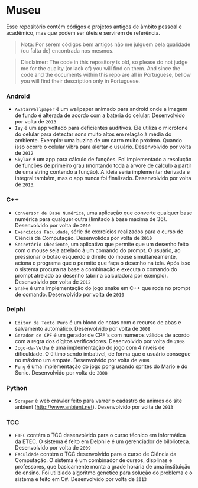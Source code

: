 # Museu

Esse repositório contém códigos e projetos antigos de âmbito pessoal e acadêmico, mas que podem ser úteis e servirem de referência.
> Nota: Por serem códigos bem antigos não me julguem pela qualidade (ou falta de) encontrada nos mesmos.

> Disclaimer: The code in this repository is old, so please do not judge me for the quality (or lack of) you will find on them. And since the code and the documents within this repo are all in Portuguese, bellow you will find their description only in Portuguese.

### Android
* `AvatarWallpaper` é um wallpaper animado para android onde a imagem de fundo é alterada de acordo com a bateria do celular. Desenvolvido por volta de `2013`
* `Isy` é um app voltado para deficientes auditivos. Ele utiliza o microfone do celular para detectar sons muito altos em relação à média do ambiente. Exemplo: uma buzina de um carro muito próximo. Quando isso ocorre o celular vibra para alertar o usuário. Desenvolvido por volta de `2012`
* `Skylar` é um app para cálculo de funções. Foi implementado a resolução de funcões de primeiro grau (montando toda a árvore de cálculo a partir de uma string contendo a função). A ideia seria implementar derivada e integral também, mas o app nunca foi finalizado. Desenvolvido por volta de `2013`.

### C++
* `Conversor de Base Numérica`, uma aplicação que converte qualquer base numérica para qualquer outra (limitado à base máxima de 36). Desenvolvido por volta de `2010`
* `Exercícios Faculdade`, série de exercícios realizados para o curso de Ciência da Computação. Desenvolidos por volta de `2010`
* `Secretário Obediente`, um aplicativo que permite que um desenho feito com o mouse seja atrelado à um comando do prompt. O usuário, ao pressionar o botão esquerdo e direito do mouse simultaneamente, aciona o programa que o permite que faça o desenho na tela. Após isso o sistema procura na base a combinação e executa o comando do prompt atrelado ao desenho (abrir a calculadora por exemplo). Desenvolvido por volta de `2012`
* `Snake` é uma implementação do jogo snake em C++ que roda no prompt de comando. Desenvolvido por volta de `2010`

### Delphi

* `Editor de Texto Puro` é um bloco de notas com o recurso de abas e salvamento automático. Desenvolvido por volta de `2008`
* `Gerador de CPF` é um gerador de CPF's com números válidos de acordo com a regra dos dígitos verificadores. Desenvolvido por volta de `2008`
* `Jogo-da-Velha` é uma implementação do jogo com 4 níveis de dificuldade. O último sendo imbatível, de forma que o usuário consegue no máximo um empate. Desenvolvido por volta de `2008`
* `Pong` é uma implementação do jogo pong usando sprites do Mario e do Sonic. Desenvolvido por volta de `2008`

### Python

* `Scraper` é web crawler feito para varrer o cadastro de animes do site anbient (http://www.anbient.net). Desenvolvido por volta de `2013`

### TCC

* `ETEC` contém o TCC desenvolvido para o curso técnico em informática da ETEC. O sistema é feito em Delphi e é um gerenciador de bilblioteca. Desenvolvido por volta de `2009`
* `Faculdade` contém o TCC desenvolvido para o curso de Ciência da Computação. O sistema é um combinador de cursos, displinas e professores, que basicamente monta a grade horária de uma instituição de ensino. Foi utilziado algoritmo genético para solução do problema e o sistema é feito em C#. Desenvolvido por volta de `2013`